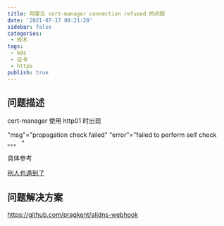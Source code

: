 ```yaml
---
title: 阿里云 cert-manager connection refused 的问题
date: '2021-07-17 08:21:20'
sidebar: false
categories:
 - 技术
tags:
 - k8s
 - 证书
 - https
publish: true
---
```


## 问题描述

cert-manager 使用 http01  时出现

"msg"="propagation check failed" "error"="failed to perform self check 。。。 ”

具体参考

[别人也遇到了](https://blog.crazyphper.com/2019/12/25/slb%e5%8f%8d%e4%bb%a3k8s%e6%97%b6%ef%bc%8c%e4%bd%bf%e7%94%a8cert-manager%e9%81%87%e5%88%b0%e7%9a%84%e6%a3%98%e6%89%8b%e9%97%ae%e9%a2%98/)



## 问题解决方案

https://github.com/pragkent/alidns-webhook